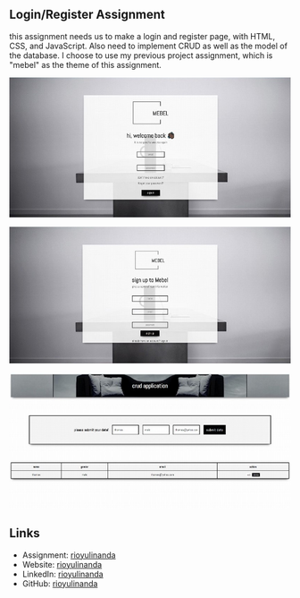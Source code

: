 ## Login/Register Assignment

this assignment needs us to make a login and register page, with HTML, CSS, and JavaScript. Also need to implement CRUD as well as the model of the database.
I choose to use my previous project assignment, which is "mebel" as the theme of this assignment.

![banner-image](./assets/sign-in.jpg)

![banner-image2](./assets/sign-up.jpg)

![banner-image3](./assets/crudapp.jpg)

## Links

- Assignment: [rioyulinanda](https://mebel-database.netlify.app/)
- Website: [rioyulinanda](https://w1-my-personal-website-rioyulinanda.netlify.app/)
- LinkedIn: [rioyulinanda](https://id.linkedin.com/in/rio-y-kurniawan-55293172)
- GitHub: [rioyulinanda](https://github.com/rioyulinanda)
